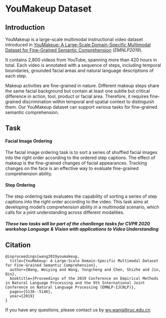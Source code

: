 # YouMakeup Dataset
## Introduction
YouMakeup is a large-scale multimodal instructional video dataset introduced in [YouMakeup: A Large-Scale Domain-Specific Multimodal Dataset for Fine-Grained Semantic Comprehension](https://www.aclweb.org/anthology/D19-1517/) (*EMNLP2019*).

It contains 2,800 videos from YouTube, spanning more than 420 hours in total. Each video is annotated with a sequence of steps, including temporal boundaries, grounded facial areas and natural language descriptions of each step.


Makeup activities are fine-grained in nature. Different makeup steps share the same facial background but contain at least one subtle but critical difference in action, tool, product or facial area. Therefore, it requires fine-grained discrimination within temporal and spatial context to distinguish them. Our YouMakeup dataset can support various tasks for fine-grained semantic comprehension.

## Task

#### Facial Image Ordering

The facial image ordering task is to sort a series of shuffled facial images into the right order according to the ordered step captions. The effect of makeup is the fine-grained changes of facial appearances. Tracking changes on the face is an effective way to evaluate fine-grained comprehension ability.

#### Step Ordering

The step ordering task evaluates the capability of sorting a series of step captions into the right order according to the video. This task aims at developing model’s comprehension ability in a multimodal scenario, which calls for a joint understanding across different modalities.

##### These two tasks will be part of the chanllenge tasks for CVPR 2020 workshop ***Language & Vision with applications to Video Understanding***

## Citation

```
@inproceedings{wang2019youmakeup,
  title={YouMakeup: A Large-Scale Domain-Specific Multimodal Dataset for Fine-Grained Semantic Comprehension},
  author={Wang, Weiying and Wang, Yongcheng and Chen, Shizhe and Jin, Qin},
  booktitle={Proceedings of the 2019 Conference on Empirical Methods in Natural Language Processing and the 9th International Joint Conference on Natural Language Processing (EMNLP-IJCNLP)},
  pages={5136--5146},
  year={2019}
}
```

If you have any questions, please contact us by wy.wang@ruc.edu.cn

